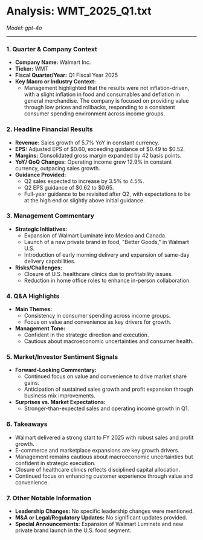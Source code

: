 # Analysis: WMT_2025_Q1.txt

*Model: gpt-4o*

---

### 1. Quarter & Company Context
- **Company Name:** Walmart Inc.
- **Ticker:** WMT
- **Fiscal Quarter/Year:** Q1 Fiscal Year 2025
- **Key Macro or Industry Context:**
  - Management highlighted that the results were not inflation-driven, with a slight inflation in food and consumables and deflation in general merchandise. The company is focused on providing value through low prices and rollbacks, responding to a consistent consumer spending environment across income groups.

### 2. Headline Financial Results
- **Revenue:** Sales growth of 5.7% YoY in constant currency.
- **EPS:** Adjusted EPS of $0.60, exceeding guidance of $0.49 to $0.52.
- **Margins:** Consolidated gross margin expanded by 42 basis points.
- **YoY/ QoQ Changes:** Operating income grew 12.9% in constant currency, outpacing sales growth.
- **Guidance Provided:**
  - Q2 sales expected to increase by 3.5% to 4.5%.
  - Q2 EPS guidance of $0.62 to $0.65.
  - Full-year guidance to be revisited after Q2, with expectations to be at the high end or slightly above initial guidance.

### 3. Management Commentary
- **Strategic Initiatives:**
  - Expansion of Walmart Luminate into Mexico and Canada.
  - Launch of a new private brand in food, "Better Goods," in Walmart U.S.
  - Introduction of early morning delivery and expansion of same-day delivery capabilities.
- **Risks/Challenges:**
  - Closure of U.S. healthcare clinics due to profitability issues.
  - Reduction in home office roles to enhance in-person collaboration.

### 4. Q&A Highlights
- **Main Themes:**
  - Consistency in consumer spending across income groups.
  - Focus on value and convenience as key drivers for growth.
- **Management Tone:**
  - Confident in the strategic direction and execution.
  - Cautious about macroeconomic uncertainties and consumer health.

### 5. Market/Investor Sentiment Signals
- **Forward-Looking Commentary:**
  - Continued focus on value and convenience to drive market share gains.
  - Anticipation of sustained sales growth and profit expansion through business mix improvements.
- **Surprises vs. Market Expectations:**
  - Stronger-than-expected sales and operating income growth in Q1.

### 6. Takeaways
- Walmart delivered a strong start to FY 2025 with robust sales and profit growth.
- E-commerce and marketplace expansions are key growth drivers.
- Management remains cautious about macroeconomic uncertainties but confident in strategic execution.
- Closure of healthcare clinics reflects disciplined capital allocation.
- Continued focus on enhancing customer experience through value and convenience.

### 7. Other Notable Information
- **Leadership Changes:** No specific leadership changes were mentioned.
- **M&A or Legal/Regulatory Updates:** No significant updates provided.
- **Special Announcements:** Expansion of Walmart Luminate and new private brand launch in the U.S. food segment.